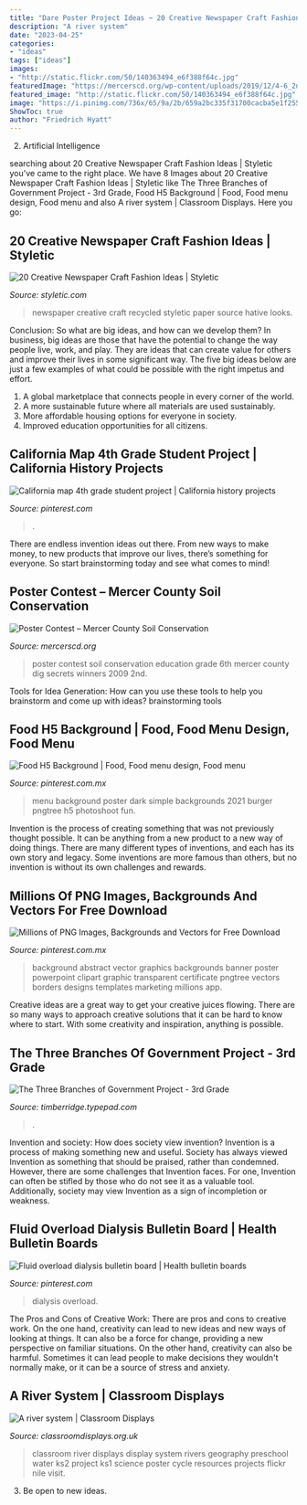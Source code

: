 ```yaml
---
title: "Dare Poster Project Ideas ~ 20 Creative Newspaper Craft Fashion Ideas"
description: "A river system"
date: "2023-04-25"
categories:
- "ideas"
tags: ["ideas"]
images:
- "http://static.flickr.com/50/140363494_e6f388f64c.jpg"
featuredImage: "https://mercerscd.org/wp-content/uploads/2019/12/4-6_2nd_E_Zhang1_2009sm.jpg"
featured_image: "http://static.flickr.com/50/140363494_e6f388f64c.jpg"
image: "https://i.pinimg.com/736x/65/9a/2b/659a2bc335f31700cacba5e1f2556b1f.jpg"
ShowToc: true
author: "Friedrich Hyatt"
---
```



2. Artificial Intelligence 

	

		
searching about 20 Creative Newspaper Craft Fashion Ideas | Styletic you've came to the right place. We have 8 Images about 20 Creative Newspaper Craft Fashion Ideas | Styletic like The Three Branches of Government Project - 3rd Grade, Food H5 Background | Food, Food menu design, Food menu and also A river system | Classroom Displays. Here you go:
		
    
## 20 Creative Newspaper Craft Fashion Ideas | Styletic

<img loading=lazy src="https://styletic.com/wp-content/uploads/2014/10/newspaper-craft-fashion-ideas/11-creative-newspaper-craft-fashion-ideas.jpg" onerror="this.onerror=null;this.src='https://tse1.mm.bing.net/th?id=OIP.3lyAKeW5MjBn-S2XDcD-PgHaK1&amp;pid=15.1';" alt="20 Creative Newspaper Craft Fashion Ideas | Styletic">

_Source: styletic.com_

>newspaper creative craft recycled styletic paper source hative looks. 

	

Conclusion: So what are big ideas, and how can we develop them?
In business, big ideas are those that have the potential to change the way people live, work, and play. They are ideas that can create value for others and improve their lives in some significant way. The five big ideas below are just a few examples of what could be possible with the right impetus and effort.
1. A global marketplace that connects people in every corner of the world.
2. A more sustainable future where all materials are used sustainably.
3. More affordable housing options for everyone in society. 
4. Improved education opportunities for all citizens. 

    
## California Map 4th Grade Student Project | California History Projects

<img loading=lazy src="https://i.pinimg.com/736x/97/d7/e0/97d7e02e089548de3940c1af39ea11cc--maps-california.jpg" onerror="this.onerror=null;this.src='https://tse2.mm.bing.net/th?id=OIP.gGzXyMcRAYuVxwW9o5jHKAHaJ3&amp;pid=15.1';" alt="California map 4th grade student project | California history projects">

_Source: pinterest.com_

>. 

	

There are endless invention ideas out there. From new ways to make money, to new products that improve our lives, there’s something for everyone. So start brainstorming today and see what comes to mind!

    
## Poster Contest – Mercer County Soil Conservation

<img loading=lazy src="https://mercerscd.org/wp-content/uploads/2019/12/4-6_2nd_E_Zhang1_2009sm.jpg" onerror="this.onerror=null;this.src='https://tse2.mm.bing.net/th?id=OIP.HcJcOrGAe_YyMDIShwmLjgHaJj&amp;pid=15.1';" alt="Poster Contest – Mercer County Soil Conservation">

_Source: mercerscd.org_

>poster contest soil conservation education grade 6th mercer county dig secrets winners 2009 2nd. 

	

Tools for Idea Generation: How can you use these tools to help you brainstorm and come up with ideas?
brainstorming tools 
    
## Food H5 Background | Food, Food Menu Design, Food Menu

<img loading=lazy src="https://i.pinimg.com/736x/97/0a/ee/970aeeac583d3357c38fbbbc11702b11.jpg" onerror="this.onerror=null;this.src='https://tse4.mm.bing.net/th?id=OIP.Gvi1Ja0r2vIYTxo6tZhwhAHaNK&amp;pid=15.1';" alt="Food H5 Background | Food, Food menu design, Food menu">

_Source: pinterest.com.mx_

>menu background poster dark simple backgrounds 2021 burger pngtree h5 photoshoot fun. 

	

Invention is the process of creating something that was not previously thought possible. It can be anything from a new product to a new way of doing things. There are many different types of inventions, and each has its own story and legacy. Some inventions are more famous than others, but no invention is without its own challenges and rewards.

    
## Millions Of PNG Images, Backgrounds And Vectors For Free Download

<img loading=lazy src="https://i.pinimg.com/736x/65/9a/2b/659a2bc335f31700cacba5e1f2556b1f.jpg" onerror="this.onerror=null;this.src='https://tse2.mm.bing.net/th?id=OIP.2aAYX0w0a2PoKQ9q69OpQgHaKk&amp;pid=15.1';" alt="Millions of PNG Images, Backgrounds and Vectors for Free Download">

_Source: pinterest.com.mx_

>background abstract vector graphics backgrounds banner poster powerpoint clipart graphic transparent certificate pngtree vectors borders designs templates marketing millions app. 

	

Creative ideas are a great way to get your creative juices flowing. There are so many ways to approach creative solutions that it can be hard to know where to start. With some creativity and inspiration, anything is possible.

    
## The Three Branches Of Government Project - 3rd Grade

<img loading=lazy src="https://timberridge.typepad.com/.a/6a00e55393775c883301a3fcd6fe01970b-800wi" onerror="this.onerror=null;this.src='https://tse2.mm.bing.net/th?id=OIP.Xhsr2AEQAaaytvCLpXJ_XAHaJ4&amp;pid=15.1';" alt="The Three Branches of Government Project - 3rd Grade">

_Source: timberridge.typepad.com_

>. 

	

Invention and society: How does society view invention?
Invention is a process of making something new and useful. Society has always viewed Invention as something that should be praised, rather than condemned. However, there are some challenges that Invention faces. For one, Invention can often be stifled by those who do not see it as a valuable tool. Additionally, society may view Invention as a sign of incompletion or weakness.

    
## Fluid Overload Dialysis Bulletin Board | Health Bulletin Boards

<img loading=lazy src="https://i.pinimg.com/736x/59/f8/b7/59f8b7776e46b449769165dab2757a65.jpg" onerror="this.onerror=null;this.src='https://tse3.mm.bing.net/th?id=OIP.bywPYsojtx_h6uFNG-4e0AHaKy&amp;pid=15.1';" alt="Fluid overload dialysis bulletin board | Health bulletin boards">

_Source: pinterest.com_

>dialysis overload. 

	

The Pros and Cons of Creative Work:
There are pros and cons to creative work. On the one hand, creativity can lead to new ideas and new ways of looking at things. It can also be a force for change, providing a new perspective on familiar situations. On the other hand, creativity can also be harmful. Sometimes it can lead people to make decisions they wouldn't normally make, or it can be a source of stress and anxiety.

    
## A River System | Classroom Displays

<img loading=lazy src="http://static.flickr.com/50/140363494_e6f388f64c.jpg" onerror="this.onerror=null;this.src='https://tse3.mm.bing.net/th?id=OIP.li70bDokh4rcvDTfDkXy2gAAAA&amp;pid=15.1';" alt="A river system | Classroom Displays">

_Source: classroomdisplays.org.uk_

>classroom river displays display system rivers geography preschool water ks2 project ks1 science poster cycle resources projects flickr nile visit. 

	

3. Be open to new ideas.

